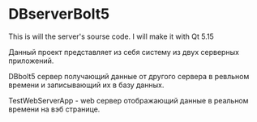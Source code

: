 # DBserverBolt5
This is will the server's sourse code. 
I will make it with Qt 5.15

Данный проект представляет из себя систему из двух серверных приложений.

DBbolt5 сервер получающий данные от другого сервера в ревльном времени и записывающий их в базу данных.

TestWebServerApp - web сервер отображающий данные в реальном времени на вэб странице.


